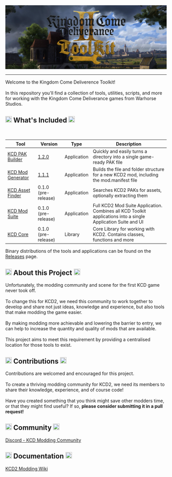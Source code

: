 <img src="images/banner.png" alt="Crypter Logo">
<hr>
Welcome to the Kingdom Come Deliverence Toolkit!</br></br>
In this repository you'll find a collection of tools, utilities, scripts, and more for working with the Kingdom Come Deliverance games from Warhorse Studios.

<h2><img src="https://github.githubassets.com/images/icons/emoji/unicode/1f527.png?v8" width="20px" height="20x"> What's Included <img src="https://github.githubassets.com/images/icons/emoji/unicode/1f527.png?v8" width="20px" height="20x"></h2>
</br>

<table>
  <thead>
    <th>Tool</th>
    <th>Version</th>
    <th>Type</th>
    <th>Description</th>
  </thead>
  <tbody>
    <tr>
      <td><a href="./kcd-pak-builder">KCD PAK Builder</a></td>
      <td><a href="https://github.com/altire-dev/kcd-toolkit/releases/latest">1.2.0</a></td>
      <td>Application</td>
      <td>Quickly and easily turns a directory into a single game-ready PAK file</td>
    </tr>
    <tr>
      <td><a href="./kcd-mod-generator">KCD Mod Generator</a></td>
      <td><a href="https://github.com/altire-dev/kcd-toolkit/releases/latest">1.1.1</a></td>
      <td>Application</td>
      <td>Builds the file and folder structure for a new KCD2 mod, including the mod.manifest file</td>
    </tr>
    <tr>
      <td><a href="./kcd-asset-finder">KCD Asset Finder</a></td>
      <td>0.1.0 (pre-release)</td>
      <td>Application</td>
      <td>Searches KCD2 PAKs for assets, optionally extracting them</td>
    </tr>
    <tr>
      <td><a href="./kcd-mod-suite">KCD Mod Suite</a></td>
      <td>0.1.0 (pre-release)</td>
      <td>Application</td>
      <td>Full KCD2 Mod Suite Application. Combines all KCD Toolkit applications into a single Application Suite and UI</td>
    </tr>
    <tr>
      <td><a href="./kcd-core">KCD Core</a></td>
      <td>0.1.0 (pre-release)</td>
      <td>Library</td>
      <td>Core Library for working with KCD2. Contains classes, functions and more</td>
    </tr>
  </tbody>
</table>

Binary distributions of the tools and applications can be found on the <a href="https://github.com/altire-dev/kcd-toolkit/releases/latest">Releases</a> page.

<h2><img src="https://github.githubassets.com/images/icons/emoji/unicode/1f5e1.png?v8" width="20px" height="20x"> About this Project <img src="https://github.githubassets.com/images/icons/emoji/unicode/1f5e1.png?v8" width="20px" height="20x"></h2>
Unfortunately, the modding community and scene for the first KCD game never took off. 
</br></br>
To change this for KCD2, we need this community to work together to develop and share not just ideas, knowledge and experience, but also tools that make modding the game easier.
</br></br>
By making modding more achievable and lowering the barrier to entry, we can help to increase the quantity and quality of mods that are available.
</br></br>
This project aims to meet this requirement by providing a centralised location for those tools to exist.

<h2><img src="https://github.githubassets.com/images/icons/emoji/unicode/1f4bb.png?v8" width="20px" height="20x"> Contributions <img src="https://github.githubassets.com/images/icons/emoji/unicode/1f4bb.png?v8" width="20px" height="20x"></h2>
Contributions are welcomed and encouraged for this project.
</br></br>
To create a thriving modding community for KCD2, we need its members to share their knowledge, experience, and of course code!
</br></br>
Have you created something that you think might save other modders time, or that they might find useful? If so, <b>please consider submitting it in a pull request!</b>

<h2><img src="https://github.githubassets.com/images/icons/emoji/unicode/1f44b.png?v8" width="20px" height="20x"> Community <img src="https://github.githubassets.com/images/icons/emoji/unicode/1f44b.png?v8" width="20px" height="20x"></h2>
<a href="https://discord.gg/RuKE5uhz">Discord - KCD Modding Community</a>

<h2><img src="https://github.githubassets.com/images/icons/emoji/unicode/1f4da.png?v8" width="20px" height="20px"> Documentation <img src="https://github.githubassets.com/images/icons/emoji/unicode/1f4da.png?v8" width="20px" height="20px"></h2>
<a href="https://modding.wiki/en/kingdomcomedeliverance2">KCD2 Modding Wiki</a>

